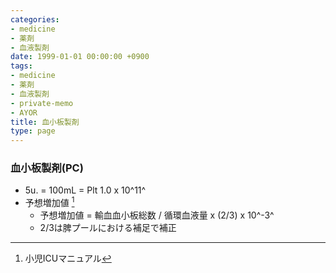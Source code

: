 ```yaml
---
categories:
- medicine
- 薬剤
- 血液製剤
date: 1999-01-01 00:00:00 +0900
tags:
- medicine
- 薬剤
- 血液製剤
- private-memo
- AYOR
title: 血小板製剤
type: page
---
```


### 血小板製剤(PC)

- 5u. = 100mL = Plt 1.0 x 10^11^
- 予想増加値 [^1]
  - 予想増加値 = 輸血血小板総数 / 循環血液量 x (2/3) x 10^-3^
  - 2/3は脾プールにおける補足で補正

[^1]: 小児ICUマニュアル
